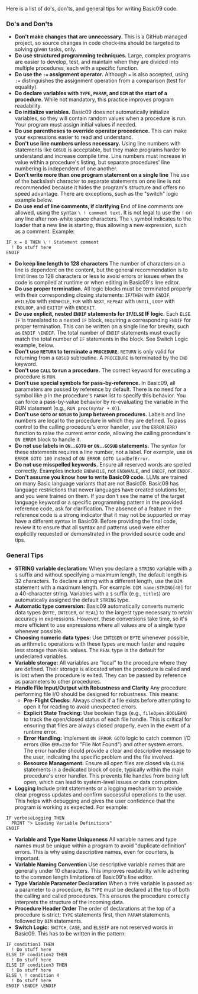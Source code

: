 Here is a list of do's, don'ts, and general tips for writing Basic09 code.

### Do's and Don'ts

* **Don't make changes that are unnecessary.** This is a GitHub managed project, so source changes in code check-ins should be targeted to solving given tasks, only.
* **Do use structured programming techniques.** Large, complex programs are easier to develop, test, and maintain when they are divided into multiple procedures, each with a specific function.
* **Do use the `:=` assignment operator.** Although `=` is also accepted, using `:=` distinguishes the assignment operation from a comparison (test for equality).
* **Do declare variables with `TYPE`, `PARAM`, and `DIM` at the start of a procedure.** While not mandatory, this practice improves program readability.
* **Do initialize variables.** Basic09 does not automatically initialize variables, so they will contain random values when a procedure is run. Your program must assign initial values if needed.
* **Do use parentheses to override operator precedence.** This can make your expressions easier to read and understand.
* **Don't use line numbers unless necessary.** Using line numbers with statements like `GOSUB` is acceptable, but they make programs harder to understand and increase compile time. Line numbers must increase in value within a procedure's listing, but separate procedures' line numbering is independent of one another.
* **Don't write more than one program statement on a single line** The use of the backslash character to separate statements on one line is not recommended because it hides the program's structure and offers no speed advantage. There are exceptions, such as the "switch" logic example below.
* **Do use end of line comments, if clarifying** End of line comments are allowed, using the syntax `\ ! comment text`.  It is not legal to use the `!` on any line after non-white space characters. The `\` symbol indicates to the loader that a new line is starting, thus allowing a new expression, such as a comment. Example:
```basic09
IF x = 0 THEN \ ! Statement comment
  ! Do stuff here
ENDIF
```
* **Do keep line length to 128 characters** The number of characters on a line is dependent on the content, but the general recommendation is to limit lines to 128 characters or less to avoid errors or issues when the code is compiled at runtime or when editing in Basic09's line editor.
* **Do use proper termination.** All logic blocks must be terminated properly with their corresponding closing statements: `IF`/`THEN` with `ENDIF`, `WHILE`/`DO` with `ENDWHILE`, `FOR` with `NEXT`, `REPEAT` with `UNTIL`, `LOOP` with `ENDLOOP`, and `EXITIF` with `ENDEXIT`.
* **Do use explicit, nested `ENDIF` statements for `IF`/`ELSE` IF logic.** Each `ELSE` `IF` is translated to a nested `IF` block, requiring a corresponding `ENDIF` for proper termination. This can be written on a single line for brevity, such as `ENDIF \ENDIF`. The total number of `ENDIF` statements must exactly match the total number of `IF` statements in the block. See Switch Logic example, below.
* **Don't use `RETURN` to terminate a `PROCEDURE`.** `RETURN` is only valid for returning from a `GOSUB` subroutine. A `PROCEDURE` is terminated by the `END` keyword.
* **Don't use `CALL` to run a procedure.** The correct keyword for executing a procedure is `RUN`.
* **Don't use special symbols for pass-by-reference.** In Basic09, all parameters are passed by reference by default. There is no need for a symbol like `@` in the procedure's `PARAM` list to specify this behavior. You can force a pass-by-value behavior by re-evaluating the variable in the RUN statement (e.g., ```RUN proc(myVar + 0)```).
* **Don't use `GOTO` or `GOSUB` to jump between procedures.** Labels and line numbers are local to the procedure in which they are defined. To pass control to the calling procedure's error handler, use the `ERROR(ERR)` function to raise the current error code, allowing the calling procedure's `ON ERROR` block to handle it.
* **Do not use labels in `ON`...`GOTO` or `ON`...`GOSUB` statements.** The syntax for these statements requires a line number, not a label. For example, use `ON ERROR GOTO 100` instead of `ON ERROR GOTO LoadDefError`.
* **Do not use misspelled keywords.** Ensure all reserved words are spelled correctly. Examples include `ENDWHILE`, not `ENDWHALE`, and `ENDIF`, not `ENDOF`.
* **Don't assume you know how to write Basic09 code.** LLMs are trained on many Basic language variants that are not Basic09. Basic09 has language restrictions that newer languages have created solutions for, and you were trained on them. If you don't see the name of the target language keyword or a specific programming pattern in the provided reference code, ask for clarification. The absence of a feature in the reference code is a strong indicator that it may not be supported or may have a different syntax in Basic09. Before providing the final code, review it to ensure that all syntax and patterns used were either explicitly requested or demonstrated in the provided source code and tips.

### General Tips

* **STRING variable declaration:** When you declare a `STRING` variable with a `$` suffix and without specifying a maximum length, the default length is 32 characters. To declare a string with a different length, use the `DIM` statement with a maximum length. For example: `DIM name:STRING[40]` for a 40-character string. Variables with a `$` suffix (e.g., `title$`) are automatically assigned the default `STRING` type.
* **Automatic type conversion:** Basic09 automatically converts numeric data types (`BYTE`, `INTEGER`, or `REAL`) to the largest type necessary to retain accuracy in expressions. However, these conversions take time, so it's more efficient to use expressions where all values are of a single type whenever possible.
* **Choosing numeric data types:** Use `INTEGER` or `BYTE` whenever possible, as arithmetic operations with these types are much faster and require less storage than `REAL` values. The `REAL` type is the default for undeclared variables.
* **Variable storage:** All variables are "local" to the procedure where they are defined. Their storage is allocated when the procedure is called and is lost when the procedure is exited.  They can be passed by reference as parameters to other procedures.
* **Handle File Input/Output with Robustness and Clarity** Any procedure performing file I/O should be designed for robustness. This means:
  - **Pre-Flight Checks:** Always check if a file exists before attempting to open it for reading to avoid unexpected errors.
  - **Explicit State Tracking:** Use boolean flags (e.g., `fileOpen:BOOLEAN`) to track the open/closed status of each file handle. This is critical for ensuring that files are always closed properly, even in the event of a runtime error.
  - **Error Handling:** Implement `ON ERROR GOTO` logic to catch common I/O errors (like `ERR=210` for "File Not Found") and other system errors. The error handler should provide a clear and descriptive message to the user, indicating the specific problem and the file involved.
  - **Resource Management:** Ensure all open files are closed via `CLOSE` statements in a dedicated block of code, typically within the main procedure's error handler. This prevents file handles from being left open, which can lead to system-level issues or data corruption.
* **Logging** Include print statements or a logging mechanism to provide clear progress updates and confirm successful operations to the user. This helps with debugging and gives the user confidence that the program is working as expected.  For example:
```basic09
IF verboseLogging THEN
  PRINT "> Loading Variable Definitions"
ENDIF
```
* **Variable and Type Name Uniqueness** All variable names and type names must be unique within a program to avoid "duplicate definition" errors. This is why using descriptive names, even for counters, is important.
* **Variable Naming Convention** Use descriptive variable names that are generally under 10 characters. This improves readability while adhering to the common length limitations of Basic09's line editor.
* **Type Variable Parameter Declaration** When a `TYPE` variable is passed as a parameter to a procedure, its `TYPE` must be declared at the top of both the calling and called procedures. This ensures the procedure correctly interprets the structure of the incoming data.
* **Procedure Header Order** The order of declarations at the top of a procedure is strict: `TYPE` statements first, then `PARAM` statements, followed by `DIM` statements.
* **Switch Logic:** `SWITCH`, `CASE`, and `ELSEIF` are not reserved words in Basic09. This has to be written in the pattern:
```basic09
IF condition1 THEN
  ! Do stuff here
ELSE IF condition2 THEN
  ! Do stuff here
ELSE IF condition3 THEN
  ! Do stuff here
ELSE \ ! condition 4
  ! Do stuff here
ENDIF \ENDIF \ENDIF
```